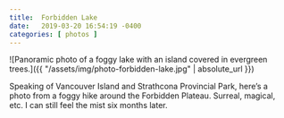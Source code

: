 ```yaml
---
title:  Forbidden Lake
date:   2019-03-20 16:54:19 -0400
categories: [ photos ]
---
```


![Panoramic photo of a foggy lake with an island covered in evergreen trees.]({{ "/assets/img/photo-forbidden-lake.jpg" | absolute_url }})

Speaking of Vancouver Island and Strathcona Provincial Park, here’s a photo from a foggy hike around the Forbidden Plateau. Surreal, magical, etc. I can still feel the mist six months later.
